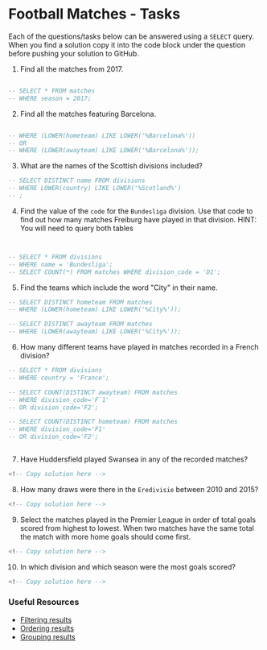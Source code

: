 # Football Matches - Tasks

Each of the questions/tasks below can be answered using a `SELECT` query. When you find a solution copy it into the code block under the question before pushing your solution to GitHub.

1) Find all the matches from 2017.

```sql

-- SELECT * FROM matches    
-- WHERE season = 2017;

```

2) Find all the matches featuring Barcelona.

```sql

-- WHERE (LOWER(hometeam) LIKE LOWER('%Barcelona%'))
-- OR 
-- WHERE (LOWER(awayteam) LIKE LOWER('%Barcelona%')); 


```

3) What are the names of the Scottish divisions included?

```sql
-- SELECT DISTINCT name FROM divisions    
-- WHERE LOWER(country) LIKE LOWER('%Scotland%')
-- ;

```

4) Find the value of the `code` for the `Bundesliga` division. Use that code to find out how many matches Freiburg have played in that division. HINT: You will need to query both tables

```sql


-- SELECT * FROM divisions
-- WHERE name = 'Bundesliga';
-- SELECT COUNT(*) FROM matches WHERE division_code = 'D1';


```

5) Find the teams which include the word "City" in their name. 

```sql
-- SELECT DISTINCT hometeam FROM matches
-- WHERE (LOWER(hometeam) LIKE LOWER('%City%'));

-- SELECT DISTINCT awayteam FROM matches 
-- WHERE (LOWER(awayteam) LIKE LOWER('%City%')); 


```

6) How many different teams have played in matches recorded in a French division?

```sql
-- SELECT * FROM divisions
-- WHERE country = 'France';

-- SELECT COUNT(DISTINCT awayteam) FROM matches 
-- WHERE division_code='F`1' 
-- OR division_code='F2';

-- SELECT COUNT(DISTINCT hometeam) FROM matches 
-- WHERE division_code='F1' 
-- OR division_code='F2'; 



```

7) Have Huddersfield played Swansea in any of the recorded matches?

```sql
<!-- Copy solution here -->


```

8) How many draws were there in the `Eredivisie` between 2010 and 2015?

```sql
<!-- Copy solution here -->


```

9) Select the matches played in the Premier League in order of total goals scored from highest to lowest. When two matches have the same total the match with more home goals should come first.

```sql
<!-- Copy solution here -->


```

10) In which division and which season were the most goals scored?

```sql
<!-- Copy solution here -->


```

### Useful Resources

- [Filtering results](https://www.w3schools.com/sql/sql_where.asp)
- [Ordering results](https://www.w3schools.com/sql/sql_orderby.asp)
- [Grouping results](https://www.w3schools.com/sql/sql_groupby.asp)